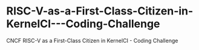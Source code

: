 # RISC-V-as-a-First-Class-Citizen-in-KernelCI---Coding-Challenge
CNCF RISC-V as a First-Class Citizen in KernelCI - Coding Challenge
